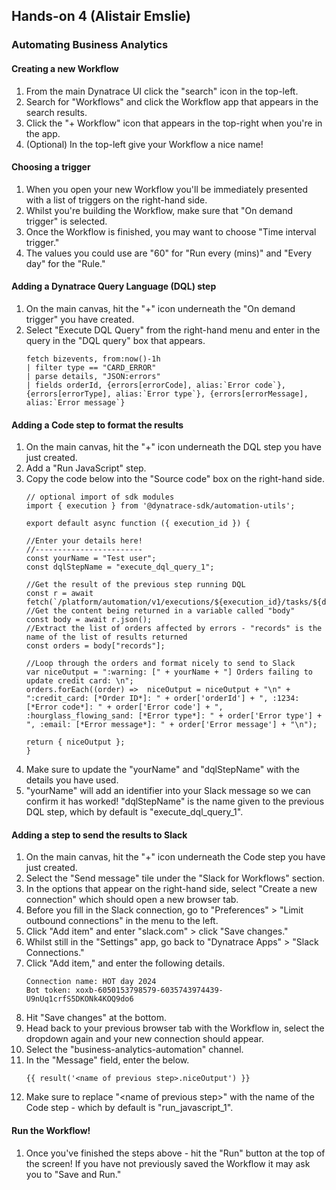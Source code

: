 ## Hands-on 4 (Alistair Emslie)

### Automating Business Analytics

#### Creating a new Workflow
1. From the main Dynatrace UI click the "search" icon in the top-left.
1. Search for "Workflows" and click the Workflow app that appears in the search results.
1. Click the "+ Workflow" icon that appears in the top-right when you're in the app.
1. (Optional) In the top-left give your Workflow a nice name!

#### Choosing a trigger
1. When you open your new Workflow you'll be immediately presented with a list of triggers on the right-hand side.
1. Whilst you're building the Workflow, make sure that "On demand trigger" is selected.
1. Once the Workflow is finished, you may want to choose "Time interval trigger."
1. The values you could use are "60" for "Run every (mins)" and "Every day" for the "Rule."

#### Adding a Dynatrace Query Language (DQL) step
1. On the main canvas, hit the "+" icon underneath the "On demand trigger" you have created.
1. Select "Execute DQL Query" from the right-hand menu and enter in the query in the "DQL query" box that appears.
    ```
    fetch bizevents, from:now()-1h
    | filter type == "CARD_ERROR"
    | parse details, "JSON:errors"
    | fields orderId, {errors[errorCode], alias:`Error code`}, {errors[errorType], alias:`Error type`}, {errors[errorMessage], alias:`Error message`}
    ```

#### Adding a Code step to format the results
1. On the main canvas, hit the "+" icon underneath the DQL step you have just created.
1. Add a "Run JavaScript" step.
1. Copy the code below into the "Source code" box on the right-hand side.
    ```
    // optional import of sdk modules
    import { execution } from '@dynatrace-sdk/automation-utils';

    export default async function ({ execution_id }) {

    //Enter your details here!
    //------------------------
    const yourName = "Test user";
    const dqlStepName = "execute_dql_query_1";

    //Get the result of the previous step running DQL
    const r = await fetch(`/platform/automation/v1/executions/${execution_id}/tasks/${dqlStepName}/result`);
    //Get the content being returned in a variable called "body"
    const body = await r.json();
    //Extract the list of orders affected by errors - "records" is the name of the list of results returned
    const orders = body["records"];
    
    //Loop through the orders and format nicely to send to Slack
    var niceOutput = ":warning: [" + yourName + "] Orders failing to update credit card: \n";
    orders.forEach((order) =>  niceOutput = niceOutput + "\n" + ":credit_card: [*Order ID*]: " + order['orderId'] + ", :1234: [*Error code*]: " + order['Error code'] + ", :hourglass_flowing_sand: [*Error type*]: " + order['Error type'] + ", :email: [*Error message*]: " + order['Error message'] + "\n");
    
    return { niceOutput };
    }
    ```
1. Make sure to update the "yourName" and "dqlStepName" with the details you have used.
1. "yourName" will add an identifier into your Slack message so we can confirm it has worked! "dqlStepName" is the name given to the previous DQL step, which by default is "execute_dql_query_1".

#### Adding a step to send the results to Slack
1. On the main canvas, hit the "+" icon underneath the Code step you have just created.
1. Select the "Send message" tile under the "Slack for Workflows" section.
1. In the options that appear on the right-hand side, select "Create a new connection" which should open a new browser tab.
1. Before you fill in the Slack connection, go to "Preferences" > "Limit outbound connections" in the menu to the left.
1. Click "Add item" and enter "slack.com" > click "Save changes."
1. Whilst still in the "Settings" app, go back to "Dynatrace Apps" > "Slack Connections."
1. Click "Add item," and enter the following details.
   ```
   Connection name: HOT day 2024
   Bot token: xoxb-6050153798579-6035743974439-U9nUq1crfS5DKONk4KOQ9do6
   ```
1. Hit "Save changes" at the bottom.
1. Head back to your previous browser tab with the Workflow in, select the dropdown again and your new connection should appear.
1. Select the "business-analytics-automation" channel.
1. In the "Message" field, enter the below.
    ```
    {{ result('<name of previous step>.niceOutput') }}
    ```
1. Make sure to replace "\<name of previous step\>" with the name of the Code step - which by default is "run_javascript_1".

#### Run the Workflow!
1. Once you've finished the steps above - hit the "Run" button at the top of the screen! If you have not previously saved the Workflow it may ask you to "Save and Run."

